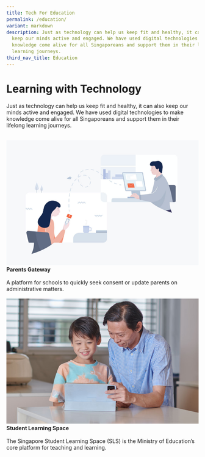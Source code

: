 ```yaml
---
title: Tech For Education
permalink: /education/
variant: markdown
description: Just as technology can help us keep fit and healthy, it can also
  keep our minds active and engaged. We have used digital technologies to make
  knowledge come alive for all Singaporeans and support them in their lifelong
  learning journeys.
third_nav_title: Education
---
```

# Learning with Technology

Just as technology can help us keep fit and healthy, it can also keep our minds active and engaged. We have used digital technologies to make knowledge come alive for all Singaporeans and support them in their lifelong learning journeys.

<br>

<div class="row">
	
<div class="col">
<a href="/initiatives/parents-gateway"><img src="/images/initiatives/overview-pages/parents-gateway.png" alt="Parents Gateway"></a><br>
    <div class="header"><b>Parents Gateway</b></div><br>
    <div class="para">A platform for schools to quickly seek consent or update parents on administrative matters.
</div><br></div>
	
<div class="col">
<a href="/initiatives/sls"><img src="/images/initiatives/overview-pages/sls.jpg" alt="Student Learning Space"></a><br>
    <div class="header"><b>Student Learning Space</b></div><br>
    <div class="para">The Singapore Student Learning Space (SLS) is the Ministry of Education’s core platform for teaching and learning.
</div>
	<br></div>

<div class="col"></div>

</div>